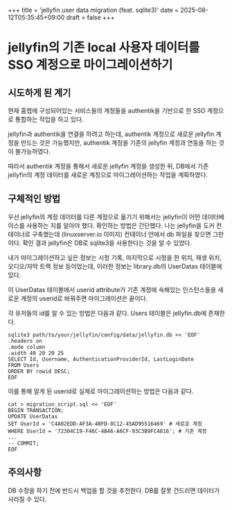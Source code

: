 +++
title = 'jellyfin user data migration (feat. sqlite3)'
date = 2025-08-12T05:35:45+09:00
draft = false 
+++

# jellyfin의 기존 local 사용자 데이터를 SSO 계정으로 마이그레이션하기 

## 시도하게 된 계기

현재 홈랩에 구성되어있는 서비스들의 계정들을 authentik을 기반으로 한 SSO 계정으로 통합하는 작업을 하고 있다.

jellyfin과 authentik을 연결을 하려고 하는데, authentik 계정으로 새로운 jellyfin 계정을 만드는 것은 가능했지만, authentik 계정을 기존의 jellyfin 계정과 연동을 하는 것이 불가능하였다.

따라서 authentik 계정을 통해서 새로운 jellyfin 계정을 생성한 뒤, DB에서 기존 jellyfin의 계정 데이터를 새로운 계정으로 마이그레이션하는 작업을 계획하였다.

## 구체적인 방법

우선 jellyfin의 계정 데이터를 다른 계정으로 옮기기 위해서는 jellyfin이 어떤 데이터베이스를 사용하는 지를 알아야 했다. 확인하는 방법은 간단했다. 나는 jellyfin을 도커 컨테이너로 구축했는데 (linuxserver.io 이미지) 컨테이너 안에서 db 파일을 찾으면 그만이다. 확인 결과 jellyfin은 DB로 sqlite3을 사용한다는 것을 알 수 있었다.

내가 마이그레이션하고 싶은 정보는 시청 기록, 마지막으로 시청을 한 위치, 재생 위치, 오디오/자막 트랙 정보 등이었는데, 이러한 정보는 library.db의 UserDatas 테이블에 있다.

이 UserDatas 테이블에서 userid attribute가 기존 계정에 속해있는 인스턴스들을 새로운 계정의 userid로 바꿔주면 마이그레이션은 끝이다. 

각 유저들의 id를 알 수 있는 방법은 다음과 같다. Users 테이블은 jellyfin.db에 존재한다.

```
sqlite3 path/to/your/jellyfin/config/data/jellyfin.db << 'EOF'
.headers on
.mode column
.width 40 20 20 25
SELECT Id, Username, AuthenticationProviderId, LastLoginDate 
FROM Users 
ORDER BY rowid DESC;
EOF
```

이를 통해 알게 된 userid로 실제로 마이그레이션하는 방법은 다음과 같다.

```
cat > migration_script.sql << 'EOF'
BEGIN TRANSACTION;
UPDATE UserDatas 
SET UserId = 'C4A02EDD-AF3A-4BFD-8C12-45AD95516469' # 새로운 계정
WHERE UserId = '72304C19-F46C-4B46-A6CF-93C3B9FC4816'; # 기존 계정
...
-- COMMIT;
EOF
```

## 주의사항

DB 수정을 하기 전에 반드시 백업을 할 것을 추천한다. DB를 잘못 건드리면 데이터가 사라질 수 있다.

```
```
``` bash

````
```
